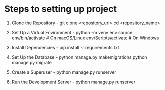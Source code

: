 #  Steps to setting up project

1. Clone the Repository - 
git clone <repository_url>
cd <repository_name>

2. Set Up a Virtual Environment - 
python -m venv env
source env/bin/activate  # On macOS/Linux
env\Scripts\activate  # On Windows

3. Install Dependencies - 
pip install -r requirements.txt

4. Set Up the Database - 
python manage.py makemigrations
python manage.py migrate

5. Create a Superuser - 
python manage.py runserver

6. Run the Development Server - 
python manage.py runserver
